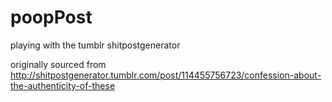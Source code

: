 # poopPost
playing with the tumblr shitpostgenerator

originally sourced from http://shitpostgenerator.tumblr.com/post/114455756723/confession-about-the-authenticity-of-these
